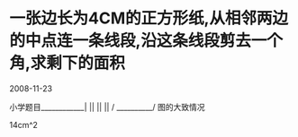 # 一张边长为4CM的正方形纸,从相邻两边的中点连一条线段,沿这条线段剪去一个角,求剩下的面积
2008-11-23


小学题目____________|          ||          ||          ||          / __________/         图的大致情况


14cm^2

